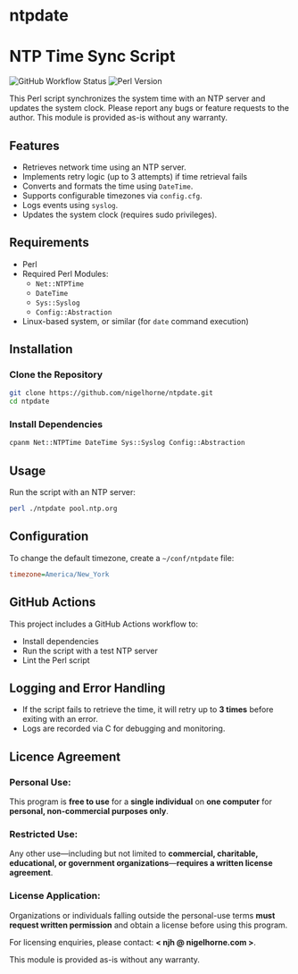ntpdate
=======

# NTP Time Sync Script

![GitHub Workflow Status](https://img.shields.io/github/actions/workflow/status/nigelhorne/ntpdate/ntpdate.yml?branch=master)
![Perl Version](https://img.shields.io/badge/perl-5.34+-blue)

This Perl script synchronizes the system time with an NTP server and updates the system clock.
Please report any bugs or feature requests to the author.
This module is provided as-is without any warranty.

## Features
- Retrieves network time using an NTP server.
- Implements retry logic (up to 3 attempts) if time retrieval fails
- Converts and formats the time using `DateTime`.
- Supports configurable timezones via `config.cfg`.
- Logs events using `syslog`.
- Updates the system clock (requires sudo privileges).

## Requirements
- Perl
- Required Perl Modules:
  - `Net::NTPTime`
  - `DateTime`
  - `Sys::Syslog`
  - `Config::Abstraction`
- Linux-based system, or similar (for `date` command execution)

## Installation
### Clone the Repository
```sh
git clone https://github.com/nigelhorne/ntpdate.git
cd ntpdate
```

### Install Dependencies
```sh
cpanm Net::NTPTime DateTime Sys::Syslog Config::Abstraction
```

## Usage
Run the script with an NTP server:
```sh
perl ./ntpdate pool.ntp.org
```

## Configuration
To change the default timezone, create a `~/conf/ntpdate` file:
```ini
timezone=America/New_York
```

## GitHub Actions
This project includes a GitHub Actions workflow to:
- Install dependencies
- Run the script with a test NTP server
- Lint the Perl script

## Logging and Error Handling
- If the script fails to retrieve the time, it will retry up to **3 times** before exiting with an error.
- Logs are recorded via C<syslog> for debugging and monitoring.

## **Licence Agreement**

### **Personal Use:**
This program is **free to use** for a **single individual** on **one computer** for **personal, non-commercial purposes only**.

### **Restricted Use:**
Any other use—including but not limited to **commercial, charitable, educational, or government organizations**—**requires a written license agreement**.

### **License Application:**
Organizations or individuals falling outside the personal-use terms **must request written permission** and obtain a license before using this program.

For licensing enquiries, please contact: **< njh @ nigelhorne.com >**.

This module is provided as-is without any warranty.
